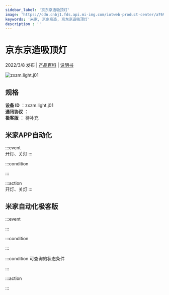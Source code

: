 ```yaml
---
sidebar_label: '京东京造吸顶灯'
image: 'https://cdn.cnbj1.fds.api.mi-img.com/iotweb-product-center/a7693408dbe924da8098eac7c327a93f_1645521200524.png?GalaxyAccessKeyId=AKVGLQWBOVIRQ3XLEW&Expires=9223372036854775807&Signature=FMowGGjR5lQzm/Hpi0yUpj6l6WE='
keywords: '米家, 京东京造, 京东京造吸顶灯'
description : ''
---
```

# 京东京造吸顶灯

2022/3/8 发布 | [产品百科](https://home.mi.com/webapp/content/baike/product/index.html?model=zxzm.light.j01/) | [说明书](https://home.mi.com/views/introduction.html?model=zxzm.light.j01&region=cn)

![zxzm.light.j01](https://cdn.cnbj1.fds.api.mi-img.com/iotweb-product-center/a7693408dbe924da8098eac7c327a93f_1645521200524.png?GalaxyAccessKeyId=AKVGLQWBOVIRQ3XLEW&Expires=9223372036854775807&Signature=FMowGGjR5lQzm/Hpi0yUpj6l6WE=)

## 规格  
> 
**设备 ID** ：zxzm.light.j01  
**通讯协议** ：  
**极客版**  ： 待补充 


## 米家APP自动化  

:::event  
开灯、关灯
:::

:::condition  

:::

:::action   
开灯、关灯
:::

## 米家自动化极客版  

:::event  

:::

:::condition  

:::

:::condition 可查询的状态条件  

:::

:::action  

:::

        
